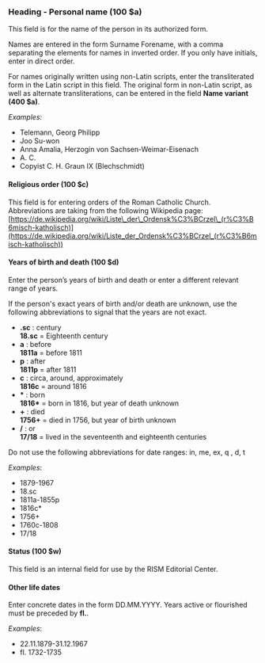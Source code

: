 ### Heading - Personal name (100 $a)

This field is for the name of the person in its authorized form.

Names are entered in the form Surname Forename, with a comma separating the elements for names in inverted order. If you
only have initials, enter in direct order.

For names originally written using non-Latin scripts, enter the transliterated form in the Latin script in this field.
The original form in non-Latin script, as well as alternate transliterations, can be entered in the field **Name
variant (400 $a)**.

_Examples:_

- Telemann, Georg Philipp
- Joo Su-won
- Anna Amalia, Herzogin von Sachsen-Weimar-Eisenach
- A. C.
- Copyist C. H. Graun IX (Blechschmidt)

#### Religious order (100 $c)

This field is for entering orders of the Roman Catholic Church. Abbreviations are taking from the following Wikipedia
page:  
[https://de.wikipedia.org/wiki/Liste\_der\_Ordensk%C3%BCrzel\_(r%C3%B6misch-katholisch)](https://de.wikipedia.org/wiki/Liste_der_Ordensk%C3%BCrzel_(r%C3%B6misch-katholisch))

#### Years of birth and death (100 $d)

Enter the person’s years of birth and death or enter a different relevant range of years.

If the person's exact years of birth and/or death are unknown, use the following abbreviations to signal that the years
are not exact.

- **.sc** : century  
  **18.sc** = Eighteenth century
- **a** : before  
  **1811a** = before 1811
- **p** : after  
  **1811p** = after 1811
- **c** : circa, around, approximately  
  **1816c** = around 1816
- **\*** : born  
  **1816\*** = born in 1816, but year of death unknown
- **+** : died  
  **1756+** = died in 1756, but year of birth unknown
- **/** : or  
  **17/18** = lived in the seventeenth and eighteenth centuries

Do not use the following abbreviations for date ranges: in, me, ex, q , d, t

_Examples_:

- 1879-1967
- 18.sc
- 1811a-1855p
- 1816c\*
- 1756+
- 1760c-1808
- 17/18

#### Status (100 $w)

This field is an internal field for use by the RISM Editorial Center.

#### Other life dates

Enter concrete dates in the form DD.MM.YYYY. Years active or flourished must be preceded by **fl.**.

_Examples_:

- 22.11.1879-31.12.1967
- fl. 1732-1735
